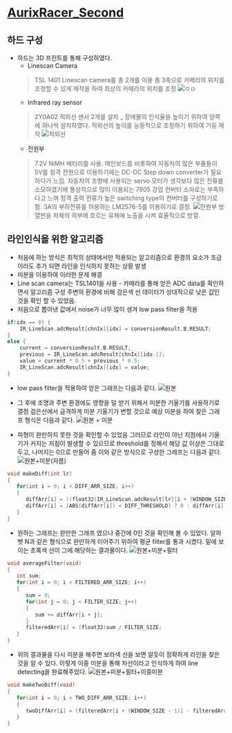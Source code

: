 # [AurixRacer_Second](./docs/index.md)

## 하드 구성
 * 하드는 3D 프린트를 통해 구성하였다.
   * Linescan Camera
    > TSL 1401 Linescan camera를 총 2개를 이용 총 3축으로 카메라의 위치를 조정할 수 있게 제작을 하여 최상의 카메라의 위치를 조정
    ![ㅇㅁ](https://user-images.githubusercontent.com/46989868/61260567-b3de7600-a7b9-11e9-9f49-8eb5a446e033.jpg)
   * Infrared ray sensor
    > 2Y0A02 적외선 센서 2개를 설치 _ 장애물의 인식율을 높이기 위하여 양쪽에 하나씩 설치하였다. 적외선의 높이를 능동적으로 조정하기 위하여 기둥 제작
    ![적외선](https://user-images.githubusercontent.com/46989868/61260709-3a935300-a7ba-11e9-909d-0b1f4a593c4a.jpg)
   * 전원부
    > 7.2V NiMH 배터리를 사용. 메인보드를 비롯하여 자동차의 많은 부품들이 5V를 정격 전원으로 이용하기에는 DC-DC Step down converter가 필요하다가 느낌. 자동차의 조향에 사용되는 servo 모터가 생각보다 많은 전류를 소모하였기에 통상적으로 많이 이용되는 7805 강압 컨버터 소자로는 부족하다고 느껴 정격 출력 전류가 높은 switching type의 컨버터를 구성하기로 함. 3A의 부하전류를 허용하는 LM2576-5를 이용하기로 결정.
   ![전원부](https://user-images.githubusercontent.com/46989868/61261139-bfcb3780-a7bb-11e9-88e1-83c870ed2a06.jpg)
   방열판을 차체의 외부에 흐르는 유체에 노출을 시켜 효율적으로 방열.
   
   
## 라인인식을 위한 알고리즘

* 처음에 하는 방식은 최적의 상태에서만 적용되는 알고리즘으로 환경의 요소가 조금이라도 추가 되면 라인을 인식하지 못하는 상황 발생
* 미분을 이용하여 이러한 문제 해결
* Line scan camera는 TSL1401을 사용 - 카메라를 통해 얻은 ADC data를 확인하면서 알고리즘 구성 주변의 환경에 비해 검은색 선 데이터가 
상대적으로 낮은 값인 것을 확인 할 수 있었음.
* 처음으로 뽑아낸 값에서 noise가 너무 많이 생겨 low pass filter을 적용
```c
if(idx == 0) {
    IR_LineScan.adcResult[chnIx][idx] = conversionResult.B.RESULT;
}
else {
    current = conversionResult.B.RESULT;
    previous = IR_LineScan.adcResult[chnIx][idx-1];
    value = current * 0.5 + previous * 0.5;
    IR_LineScan.adcResult[chnIx][idx] = value;
}
```

* low pass filter을 적용하여 얻은 그래프는 다음과 같다.
![원본](https://user-images.githubusercontent.com/46989868/61259770-99ef6400-a7b6-11e9-88b0-1488f1ba6081.png)

* 그 후에 조명과 주변 환경에도 영향을 덜 받기 위해서 미분한 기울기를 사용하기로 결정 검은선에서 급격하게 미분 기울기가 변할 것으로 예상 미분을 하여 찾은 그래프 형식은 다음과 같다.
![원본 + 미분](https://user-images.githubusercontent.com/46989868/61259848-f6528380-a7b6-11e9-858d-094db6a1c92f.png)

* 파형이 완만하지 못한 것을 확인할 수 있었음 그러므로 라인이 아닌 지점에서 기울기가 커지는 지점이 발생할 수 있으므로 threshold를 정해서 해당 값 이상은 그대로 두고, 나머지는 0으로 만들어 줌 이와 같은 방식으로 구성한 그래프는 다음과 같다.
![원본+미분(자름)](https://user-images.githubusercontent.com/46989868/61260005-94dee480-a7b7-11e9-8f42-67c60182d609.png)

```c
void makeDiff(int lr)
{
   for(int i = 0; i < DIFF_ARR_SIZE; i++)
   {
      diffArr[i] = ((float32)IR_LineScan.adcResult[lr][i + (WINDOW_SIZE - 1)] - (float32)IR_LineScan.adcResult[lr][i]) /            WINDOW_SIZE;
      diffArr[i] = (ABS(diffArr[i]) < DIFF_THRESHOLD) ? 0 : diffArr[i];
   }
}
```

* 원하는 그래프는 완만한 그래프 였으나 중간에 0인 것을 확인해 볼 수 있었다. 알파벳 N과 같은 형식으로 완만하게 이어주기 위하여 평균 filter를 통과 시켰다. 밑에 보이는 초록색 선이 그에 해당하는 결과물이다.
![원본+미분+필터](https://user-images.githubusercontent.com/46989868/61260094-e5eed880-a7b7-11e9-88f1-f0b6e0c02396.png)

```c
void averageFilter(void)
{
   int sum;
   for(int i = 0; i < FILTERED_ARR_SIZE; i++)
   {
      sum = 0;
      for(int j = 0; j < FILTER_SIZE; j++)
      {
         sum += diffArr[i + j];
      }
      filteredArr[i] = (float32)sum / FILTER_SIZE;
   }
}
```

* 위의 결과물을 다시 미분을 해주면 보라색 선을 보면 알듯이 정확하게 라인을 찾은 것을 알 수 있다. 이렇게 이중 미분을 통해 차선이라고 인식하게 하여 line detecting을 완료해주었다.
![원본+미분+필터+이중미분](https://user-images.githubusercontent.com/46989868/61260197-3b2aea00-a7b8-11e9-8dd7-5757afb48c5f.png)

```c
void makeTwoDiff(void)
{
   for(int i = 0; i < TWO_DIFF_ARR_SIZE; i++)
   {
      twoDiffArr[i] = (filteredArr[i + (WINDOW_SIZE - 1)] - filteredArr[i]) / WINDOW_SIZE;
   }
}
```
